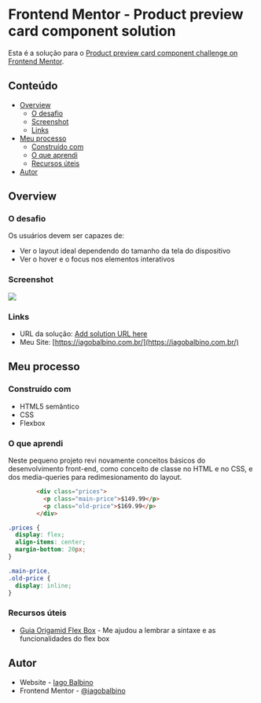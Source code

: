 # Frontend Mentor - Product preview card component solution

Esta é a solução para o [Product preview card component challenge on Frontend Mentor](https://www.frontendmentor.io/challenges/product-preview-card-component-GO7UmttRfa).

## Conteúdo

- [Overview](#overview)
  - [O desafio](#o-desafio)
  - [Screenshot](#screenshot)
  - [Links](#links)
- [Meu processo](#meu-processo)
  - [Construído com](#construído-com)
  - [O que aprendi](#o-que-aprendi)
  - [Recursos úteis](#recursos-úteis)
- [Autor](#autor)

## Overview

### O desafio

Os usuários devem ser capazes de:

- Ver o layout ideal dependendo do tamanho da tela do dispositivo
- Ver o hover e o focus nos elementos interativos

### Screenshot

![](./screenshot.jpg)

### Links

- URL da solução: [Add solution URL here](https://your-solution-url.com)
- Meu Site: [https://iagobalbino.com.br/](https://iagobalbino.com.br/)

## Meu processo

### Construído com

- HTML5 semântico
- CSS
- Flexbox

### O que aprendi

Neste pequeno projeto revi novamente conceitos básicos do desenvolvimento front-end, como conceito de classe no HTML e no CSS, e dos media-queries para redimesionamento do layout.

```html
        <div class="prices">
          <p class="main-price">$149.99</p>
          <p class="old-price">$169.99</p>
        </div>
```
```css
.prices {
  display: flex;
  align-items: center;
  margin-bottom: 20px;
}

.main-price,
.old-price {
  display: inline;
}
```

### Recursos úteis

- [Guia Origamid Flex Box](https://origamid.com/projetos/flexbox-guia-completo/) - Me ajudou a lembrar a sintaxe e as funcionalidades do flex box

## Autor

- Website - [Iago Balbino](https://iagobalbino.com.br/)
- Frontend Mentor - [@iagobalbino](https://www.frontendmentor.io/profile/iagobalbino)